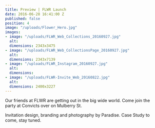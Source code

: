```yaml
---
title: Preview | FLWR Launch
date: 2016-06-28 16:41:00 Z
published: false
position: 4
image: "/uploads/Flower_Hero.jpg"
images:
- image: "/uploads/FLWR_Web_Collections_20160927.jpg"
  alt: 
  dimensions: 2343x3475
- image: "/uploads/FLWR_Web_CollectionsPage_20160927.jpg"
  alt: 
  dimensions: 2343x7139
- image: "/uploads/FLWR_Instagram_20160927.jpg"
  alt: 
  dimensions: 
- image: "/uploads/FLWR-Invite_Web_20160822.jpg"
  alt: 
  dimensions: 2400x3227
---
```


Our friends at FLWR are getting out in the big wide world. Come join the party at Convicts over on Mulberry St.

Invitation design, branding and photography by Paradise. Case Study to come, stay tuned.